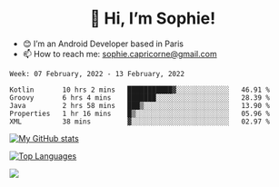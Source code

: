 <h1 align="center"> 👋 Hi, I’m Sophie! </h1>  

- 😊 I’m an Android Developer based in Paris
- 📫 How to reach me: sophie.capricorne@gmail.com


<!--START_SECTION:waka-->
```text
Week: 07 February, 2022 - 13 February, 2022

Kotlin       10 hrs 2 mins   ███████████▓░░░░░░░░░░░░░   46.91 % 
Groovy       6 hrs 4 mins    ███████░░░░░░░░░░░░░░░░░░   28.39 % 
Java         2 hrs 58 mins   ███▒░░░░░░░░░░░░░░░░░░░░░   13.90 % 
Properties   1 hr 16 mins    █▒░░░░░░░░░░░░░░░░░░░░░░░   05.96 % 
XML          38 mins         ▓░░░░░░░░░░░░░░░░░░░░░░░░   02.97 % 
```
<!--END_SECTION:waka-->

[![My GitHub stats](https://github-readme-stats.vercel.app/api?username=sophicapri&show_icons=true&theme=buefy)](https://github.com/anuraghazra/github-readme-stats)

[![Top Languages](https://github-readme-stats.vercel.app/api/top-langs/?username=sophicapri&langs_count=2&layout=compact)](https://github.com/anuraghazra/github-readme-stats)

![](https://github-readme-streak-stats.herokuapp.com/?user=sophicapri)
